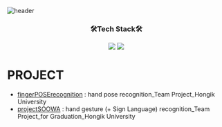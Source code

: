 ![header](https://capsule-render.vercel.app/api?type=slice&color=f8f690&height=200&section=header&text=Leee%20Jooo&fontSize=80)


<!-- TECH STACK -->
<div align=center><h3>🛠️Tech Stack🛠️</div>  
<div align=center><img src="https://img.shields.io/badge/C-A8B9CC?style=flat-square&logo=C&logoColor=white"/></a>  <img src="https://img.shields.io/badge/Python-3776AB?style=flat-square&logo=Python&logoColor=white"/></a>
</div>


<!-- ABOUT ME
<div align=center><h3>🌻ME🌻</div>
<div align=center><img src="https://img.shields.io/badge/Instagram-E4405F?style=flat-square&logo=Instagram&logoColor=white"/></a></div>

[![Generic badge](https://img.shields.io/badge/Instagram-E4405F?style=flat-square&logo=Instagram&logoColor=white)](https://www.instagram.com/jooobidubabba/) -->

# PROJECT
- [fingerPOSErecognition](https://github.com/LeeeJooo/FingerPOSErecognition) : hand pose recognition_Team Project_Hongik University
- [projectSOOWA](https://github.com/LeeeJooo/projectSOOWA) : hand gesture (+ Sign Language) recognition_Team Project_for Graduation_Hongik University

<!--
![footer](https://capsule-render.vercel.app/api?type=slice&color=9100ff&height=130&section=footer)
-->

<!--
<< 참고 사이트 >>
Simple Icon : simpleicons.org
Shields : shields.io
https://newwisdom.tistory.com/12  : 전반적으로 참고할만한 사이트
https://www.colorhexa.com/eeff00  : 컬러코드 참고 사이트
https://www.emojicopy.com/        : 이모티콘 다운로드 사이트


<< 배지 만들기 >>
<img src="https://img.shields.io/badge/쓰고자하는텍스트이름-컬러코드?style=flat-square&logo=심플아이콘에서아이콘이름&logoColor=white"/></a>

 -->
